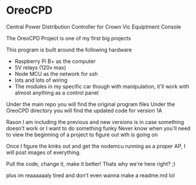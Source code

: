 # OreoCPD
Central Power Distribution Controller for Crown Vic Equiptment Console

The OreoCPD Project is one of my first big projects

This program is built around the following hardware
- Raspberry Pi B+ as the computer
- 5V relays (120v max)
- Node MCU as the network for ssh
- lots and lots of wiring
- The modules in my specific car though with manipulation, it'll work with almost anything as a control panel

Under the main repo you will find the original program files
Under the OreoCPD directory you will find the updated code for version 1A

Rason I am including the previous and new versions is in case something doesn't work or I want to do something funky
Never know when you'll need to view the beginning of a project to figure out wth is going on

Once I figure the kinks out and get the nodemcu running as a proper AP, I will post images of everything.

Pull the code, change it, make it better! Thats why we're here right? ;)

plus im reaaaaaaly tired and don't even wanna make a readme.md lol
